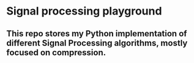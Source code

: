# Signal processing playground

## This repo stores my Python implementation of different Signal Processing algorithms, mostly focused on compression.
